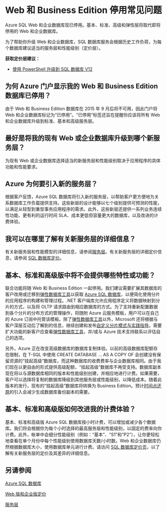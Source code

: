 <properties
   pageTitle="Azure SQL 数据库 Web 和 Business Edition 版停用常见问题 | Azure"
   description="了解 Azure SQL Web 和企业数据库何时停用，并了解新服务层的特性和功能。"
   services="sql-database"
   documentationCenter="na"
   authors="stevestein"
   manager="jhubbard"
   editor="monicar" />
<tags
   ms.service="sql-database"
   ms.date="08/08/2016"
   wacn.date="09/28/2016" />

# Web 和 Business Edition 停用常见问题

Azure SQL Web 和企业数据库现已停用。基本、标准、高级和弹性层将取代即将停用的 Web 和企业数据库。

为了帮助你升级 Web 和企业数据库，SQL 数据库服务会根据历史工作负荷，为每个数据库建议适当的服务层和性能级别（定价层）。

**获取定价层建议：**

- [使用 PowerShell 升级到 SQL 数据库 V12](/documentation/articles/sql-database-upgrade-server-powershell/)

## 为何 Azure 门户显示我的 Web 和 Business Edition 数据库已停用？

由于 Web 和 Business Edition 数据库在 2015 年 9 月后将不可用，因此门户将 Web 和企业数据库标记为“已停用”。“已停用”标签还旨在提醒你应该将所有 Web 和企业数据库升级到标准、基本和高级服务层。

## 最好是将我的现有 Web 或企业数据库升级到哪个新服务层？

为现有 Web 或企业数据库选择适当的新服务层和性能级别取决于应用程序的具体功能和性能要求。

## Azure 为何要引入新的服务层？

根据客户反馈，Azure SQL 数据库将引入新的服务层，以帮助客户更方便地为关系数据库工作负载提供支持。这些新层的设计能够以七个级别提供可预测的性能，以满足从轻型到重型事务应用程序的需求。此外，这些新层还提供一系列业务连续性功能、更有利的运行时间 SLA、成本更低但容量更大的数据库，以及改进的计费体验。

## 我可以在哪里了解有关新服务层的详细信息？

有关新服务层和性能模型的详细信息，请参阅[服务层](/documentation/articles/sql-database-service-tiers/)。有关新服务层的详细定价信息，请参阅 [SQL 数据库定价](/pricing/details/sql-database/)。

## 基本、标准和高级版中将不会提供哪些特性或功能？

联合功能将随 Web 和 Business Edition 一起停用。我们建议需要扩展其数据库的客户改用或迁移到[弹性数据库工具](/documentation/articles/sql-database-elastic-scale-get-started/)以获取 [Azure SQL 数据库](/documentation/articles/sql-database-elastic-scale-get-started/)，以便简化使用分片的应用程序的构建和管理过程。.NET 客户端库允许应用程序定义将数据映射到分片的方式，以及将 OLTP 请求路由到相应数据库的方式。为了支持重新配置数据到各个分片的分布方式的管理操作，将随附 Azure 云服务模板，用户可以在自己的 Azure 订阅中托管该模板。除了[弹性数据库工具](/documentation/articles/sql-database-elastic-scale-get-started/)以外，Microsoft 还将根据与客户深层互动后了解到的信息，继续创建和发布[自定义分片模式与实践指导](https://msdn.microsoft.com/zh-cn/library/azure/dn764977.aspx)。需要扩大功能的新客户应查看[弹性数据库工具](/documentation/articles/sql-database-elastic-scale-get-started/)，并/或与 Azure 技术支持联系以评估自己的选项。

另外，Azure 正在改变高级数据库的数据库复制体验。以前的高级数据库配额存在限制，在 T-SQL 中使用 CREATE DATABASE … AS A COPY OF 会创建没有保留资源的“挂起高级”数据库，而这种数据库的收费费率与企业数据库相同。由于我们现在以更自由的形式提供高级配额，“挂起高级”数据库不再受支持。数据库副本现在将以与源数据库相同的版本和性能级别创建，并相应地进行计费。如果需要，客户可以选择将复制的数据库降级到其他服务层或性能级别，以降低成本。随着此版本的发行，现有的“挂起高级”数据库将转换为 Business Edition。预计[时间点还原](/documentation/articles/sql-database-recovery-using-backups/#point-in-time-restore)的引入会减少生成数据库备份副本的需要。

## 基本、标准和高级版如何改进我的计费体验？

基本、标准和高级版 Azure SQL 数据库按小时计费，可以增加或减少各个数据库。我们将会根据你为每个小时选择的最高服务层和性能级别，以固定的费率向你计费。此外，帐单中会细分性能级别（例如：“基本”、“S1”和“P2”），让你更轻松地查看在单个月份中每个性能级别使用数据库天数/小时数。Web 和企业数据库仍然根据数据库大小，使用数据库单元进行计费。请访问 [SQL 数据库定价页](/pricing/details/sql-database/)，以了解有关新服务层的定价及其差异的详细信息。


## 另请参阅

[Azure SQL 数据库](/documentation/services/sql-databases)

[Web 版和企业版定价](/pricing/details/sql-database//web-business)

[服务层](/documentation/articles/sql-database-service-tiers/)

<!---HONumber=Mooncake_0919_2016-->